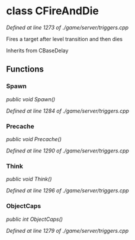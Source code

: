 # class CFireAndDie

*Defined at line 1273 of ./game/server/triggers.cpp*

 Fires a target after level transition and then dies



Inherits from CBaseDelay



## Functions

### Spawn

*public void Spawn()*

*Defined at line 1284 of ./game/server/triggers.cpp*

### Precache

*public void Precache()*

*Defined at line 1290 of ./game/server/triggers.cpp*

### Think

*public void Think()*

*Defined at line 1296 of ./game/server/triggers.cpp*

### ObjectCaps

*public int ObjectCaps()*

*Defined at line 1279 of ./game/server/triggers.cpp*



